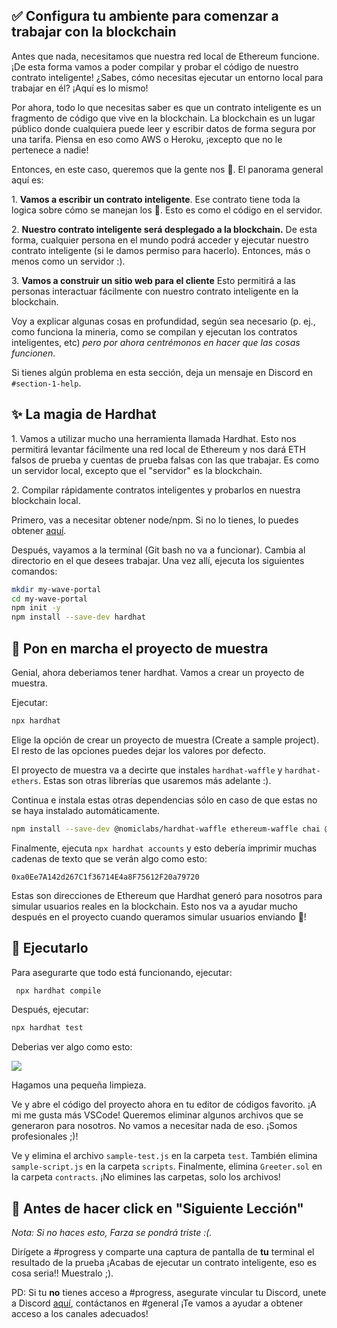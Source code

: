 ✅ Configura tu ambiente para comenzar a trabajar con la blockchain
---------------------------------------------------

​​Antes que nada, necesitamos que nuestra red local de Ethereum funcione. ¡De esta forma vamos a poder compilar y probar el código de nuestro contrato inteligente! ¿Sabes, cómo necesitas ejecutar un entorno local para trabajar en él? ¡Aquí es lo mismo!

Por ahora, todo lo que necesitas saber es que un contrato inteligente es un fragmento de código que vive en la blockchain. La blockchain es un lugar público donde cualquiera puede leer y escribir datos de forma segura por una tarifa. Piensa en eso como AWS o Heroku, ¡excepto que no le pertenece a nadie!

Entonces, en este caso, queremos que la gente nos 👋. El panorama general aquí es:

1\. **Vamos a escribir un contrato inteligente**. Ese contrato tiene toda la logica sobre cómo se manejan los 👋. Esto es como el código en el servidor.

2\. **Nuestro contrato inteligente será desplegado a la blockchain.** De esta forma, cualquier persona en el mundo podrá acceder y ejecutar nuestro contrato inteligente (si le damos permiso para hacerlo). Entonces, más o menos como un servidor :).

3\. **Vamos a construir un sitio web para el cliente** Esto permitirá a las personas interactuar fácilmente con nuestro contrato inteligente en la blockchain.

Voy a explicar algunas cosas en profundidad, según sea necesario (p. ej., como funciona la mineria, como se compilan y ejecutan los contratos inteligentes, etc) *pero por ahora centrémonos en hacer que las cosas funcionen*.

Si tienes algún problema en esta sección, deja un mensaje en Discord en `#section-1-help`.

✨ La magia de Hardhat
----------------------

1\. Vamos a utilizar mucho una herramienta llamada Hardhat. Esto nos permitirá levantar fácilmente una red local de Ethereum y nos dará ETH falsos de prueba y cuentas de prueba falsas con las que trabajar. Es como un servidor local, excepto que el "servidor" es la blockchain.

2\. Compilar rápidamente contratos inteligentes y probarlos en nuestra blockchain local.

Primero, vas a necesitar obtener node/npm. Si no lo tienes, lo puedes obtener [aquí](https://hardhat.org/tutorial/setting-up-the-environment.html).

Después, vayamos a la terminal (Git bash no va a funcionar). Cambia al directorio en el que desees trabajar. Una vez allí, ejecuta los siguientes comandos:

```bash
mkdir my-wave-portal
cd my-wave-portal
npm init -y
npm install --save-dev hardhat
```

👏 Pon en marcha el proyecto de muestra
---------------------------

Genial, ahora deberiamos tener hardhat. Vamos a crear un proyecto de muestra.

Ejecutar:

```bash
npx hardhat
```

Elige la opción de crear un proyecto de muestra (Create a sample project). El resto de las opciones puedes dejar los valores por defecto.

El proyecto de muestra va a decirte que instales `hardhat-waffle` y `hardhat-ethers`. Estas son otras librerías que usaremos más adelante :).

Continua e instala estas otras dependencias sólo en caso de que estas no se haya instalado automáticamente.

```bash
npm install --save-dev @nomiclabs/hardhat-waffle ethereum-waffle chai @nomiclabs/hardhat-ethers ethers
```

Finalmente, ejecuta `npx hardhat accounts` y esto debería imprimir muchas cadenas de texto que se verán algo como esto:

`0xa0Ee7A142d267C1f36714E4a8F75612F20a79720`

Estas son direcciones de Ethereum que Hardhat generó para nosotros para simular usuarios reales en la blockchain. Esto nos va a ayudar mucho después en el proyecto cuando queramos simular usuarios enviando 👋!

🌟 Ejecutarlo
---------

Para asegurarte que todo está funcionando, ejecutar:

```bash
 npx hardhat compile
```
Después, ejecutar:

```bash
npx hardhat test
```

Deberias ver algo como esto:

![](https://i.imgur.com/rjPvls0.png)

Hagamos una pequeña limpieza.

Ve y abre el código del proyecto ahora en tu editor de códigos favorito. ¡A mi me gusta más VSCode! Queremos eliminar algunos archivos que se generaron para nosotros. No vamos a necesitar nada de eso. ¡Somos profesionales ;)!

Ve y elimina el archivo `sample-test.js` en la carpeta `test`. También elimina `sample-script.js` en la carpeta `scripts`. Finalmente, elimina `Greeter.sol` en la carpeta `contracts`. ¡No elimines las carpetas, solo los archivos!

🚨 Antes de hacer click en "Siguiente Lección"
-------------------------------------------

*Nota: Si no haces esto, Farza se pondrá triste :(.*

Dirígete a #progress y comparte una captura de pantalla de **tu** terminal el resultado de la prueba ¡Acabas de ejecutar un contrato inteligente, eso es cosa seria!! Muestralo ;).

PD: Si tu **no** tienes acceso a #progress, asegurate vincular tu Discord, unete a Discord [aquí](https://discord.gg/mXDqs6Ubcc), contáctanos en #general ¡Te vamos a ayudar a obtener acceso a los canales adecuados!
